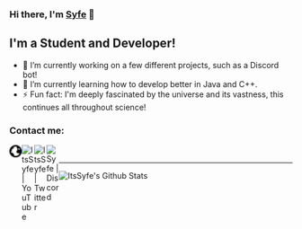 <!--
**ItsSyfe/ItsSyfe** is a ✨ _special_ ✨ repository because its `README.md` (this file) appears on your GitHub profile.
-->

### Hi there, I'm [Syfe][website] 👋

## I'm a Student and Developer!

- 🔭 I’m currently working on a few different projects, such as a Discord bot!
- 🌱 I’m currently learning how to develop better in Java and C++.
- ⚡ Fun fact: I'm deeply fascinated by the universe and its vastness, this continues all throughout science!

### Contact me:

[<img align="left" alt="itssyfe.github.io" width="22px" src="https://raw.githubusercontent.com/iconic/open-iconic/master/svg/globe.svg" />][website]
[<img align="left" alt="ItsSyfe | YouTube" width="22px" src="https://cdn.jsdelivr.net/npm/simple-icons@v3/icons/youtube.svg" />][youtube]
[<img align="left" alt="ItsSyfe | Twitter" width="22px" src="https://cdn.jsdelivr.net/npm/simple-icons@v3/icons/twitter.svg" />][twitter]
[<img align="left" alt="Syfe | Discord" width="22px" src="https://cdn.jsdelivr.net/npm/simple-icons@v3/icons/discord.svg" />][discord]

<br />

---

<img align="left" alt="ItsSyfe's Github Stats" src="https://github-readme-stats.codestackr.vercel.app/api?username=ItsSyfe&theme=dracula&show_icons=true" />

[website]: https://itssyfe.github.io
[twitter]: https://twitter.com/ItsSyfe
[youtube]: https://www.youtube.com/channel/UCJDtOcWciOb2RN-Kf4qJ6GA
[discord]: https://dsc.bio/syfe

